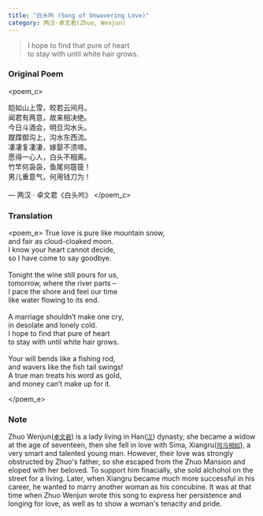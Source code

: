 ```yaml
---
title: "白头吟 (Song of Unwavering Love)"
category: 两汉·卓文君(Zhuo, Wenjun)
---
```


> I hope to find that pure of heart    
> to stay with until white hair grows.


<!-- more -->

### Original Poem

<poem_c>

皑如山上雪，皎若云间月。
<br>
闻君有两意，故来相决绝。
<br>
今日斗酒会，明旦沟水头。
<br>
躞蹀御沟上，沟水东西流。
<br>
凄凄复凄凄，嫁娶不须啼。
<br>
愿得一心人，白头不相离。
<br>
竹竿何袅袅，鱼尾何簁簁！
<br>
男儿重意气，何用钱刀为！
<br>
<br>
— 两汉 · 卓文君《白头吟》
</poem_c>
<br>

### Translation

<poem_e>
True love is pure like mountain snow, 
<br>
and fair as cloud-cloaked moon.
<br>
I know your heart cannot decide,
<br>
so I have come to say goodbye. 
<br>
<br>
Tonight the wine still pours for us,
<br>
tomorrow, where the river parts –
<br>
I pace the shore and feel our time
<br>
like water flowing to its end. 
<br>
<br>
A marriage shouldn’t make one cry,
<br>
in desolate and lonely cold.
<br>
I hope to find that pure of heart
<br>
to stay with until white hair grows. 
<br>
<br>
Your will bends like a fishing rod,
<br>
and wavers like the fish tail swings!
<br>
A true man treats his word as gold,
<br>
and money can’t make up for it.

</poem_e>
<br>

### Note

Zhuo Wenjun([`卓文君`](https://zh.wikipedia.org/wiki/%E5%8D%93%E6%96%87%E5%90%9B)) is a lady living in Han([`汉`](https://zh.wikipedia.org/wiki/%E6%B1%89%E6%9C%9D)) dynasty, she became a widow at the age of seventeen, then she fell in love with Sima, Xiangru([`司马相如`](https://zh.wikipedia.org/zh-hans/%E5%8F%B8%E9%A6%AC%E7%9B%B8%E5%A6%82)), a very smart and talented young man. However, their love was strongly obstructed by Zhuo's father, so she escaped from the Zhuo Mansion and eloped with her beloved. To support him finacially, she sold alchohol on the street for a living. Later, when Xiangru became much more successful in his career, he wanted to marry another woman as his concubine. It was at that time when Zhuo Wenjun wrote this song to express her persistence and longing for love, as well as to show a woman's tenacity and pride.

